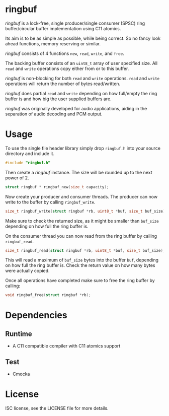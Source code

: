 ringbuf
=======

*ringbuf* is a lock-free, single producer/single consumer (SPSC) ring
buffer/circular buffer implementation using C11 atomics.

Its aim is to be as simple as possible, while being correct. So no fancy
look ahead functions, memory reserving or similar.

*ringbuf* consists of 4 functions `new`, `read`, `write`, and `free`.

The backing buffer consists of an `uint8_t` array of user specified size. All
`read` and `write` operations copy either from or to this buffer.

*ringbuf* is non-blocking for both `read` and `write` operations. `read` and
`write` operations will return the number of bytes read/written.

*ringbuf* does partial `read` and `write` depending on how full/empty the
ring buffer is and how big the user supplied buffers are.

*ringbuf* was originally developed for audio applications, aiding in the
separation of audio decoding and PCM output.

Usage
=====

To use the single file header library simply drop `ringbuf.h` into your source
directory and include it.

```c
#include "ringbuf.h"
```

Then create a *ringbuf* instance. The size will be rounded up to the next power
of 2.

```c
struct ringbuf * ringbuf_new(size_t capacity);
```

Now create your producer and consumer threads. The producer can now write to
the buffer by calling `ringbuf_write`.

```c
size_t ringbuf_write(struct ringbuf *rb, uint8_t *buf, size_t buf_size);
```

Make sure to check the returned size, as it might be smaller than `buf_size`
depending on how full the ring buffer is.

On the consumer thread you can now read from the ring buffer by calling
`ringbuf_read`.

```c
size_t ringbuf_read(struct ringbuf *rb, uint8_t *buf, size_t buf_size);
```

This will read a maximum of `buf_size` bytes into the buffer `buf`, depending
on how full the ring buffer is. Check the return value on how many bytes
were actually copied.

Once all operations have completed make sure to free the ring buffer by calling:

```c
void ringbuf_free(struct ringbuf *rb);
```

Dependencies
============

Runtime
-------

* A C11 compatible compiler with C11 atomics support

Test
----

* Cmocka

License
=======

ISC license, see the LICENSE file for more details.
